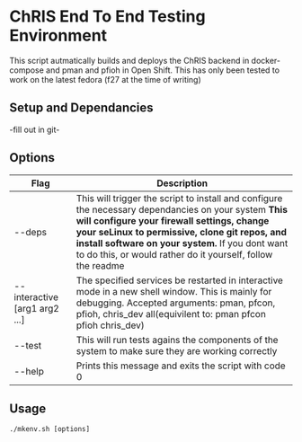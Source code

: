 # ChRIS End To End Testing Environment
This script autmatically builds and deploys the ChRIS backend in docker-compose and pman and pfioh in Open Shift. This has only been tested to work on
the latest fedora (f27 at the time of writing)

## Setup and Dependancies
-fill out in git-

## Options
Flag | Description
----------------- | -----------------
--deps | This will trigger the script to install and configure the necessary dependancies on your system **This will configure your firewall settings, change your seLinux to permissive, clone git repos, and install software on your system.** If you dont want to do this, or would rather do it yourself, follow the readme
--interactive [arg1 arg2 ...] | The specified services be restarted in interactive mode in a new shell window. This is mainly for debugging. Accepted arguments: pman, pfcon, pfioh, chris_dev all(equivilent to: pman pfcon pfioh chris_dev)
--test | This will run tests agains the components of the system to make sure they are working correctly 
--help | Prints this message and exits the script with code 0

## Usage

```shell
./mkenv.sh [options]
```
